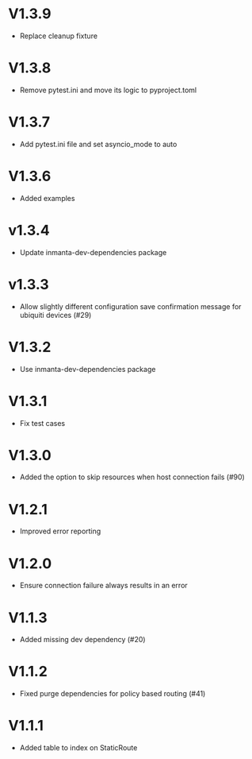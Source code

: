 # V1.3.9
- Replace cleanup fixture

# V1.3.8
- Remove pytest.ini and move its logic to pyproject.toml

# V1.3.7
- Add pytest.ini file and set asyncio_mode to auto

# V1.3.6
- Added examples

# v1.3.4
- Update inmanta-dev-dependencies package

# v1.3.3
- Allow slightly different configuration save confirmation message for ubiquiti devices (#29)

# V1.3.2
- Use inmanta-dev-dependencies package

# V1.3.1
- Fix test cases

# V1.3.0
- Added the option to skip resources when host connection fails (#90)

# V1.2.1
- Improved error reporting

# V1.2.0
- Ensure connection failure always results in an error

# V1.1.3
- Added missing dev dependency (#20)

# V1.1.2
- Fixed purge dependencies for policy based routing (#41)

# V1.1.1
- Added table to index on StaticRoute
